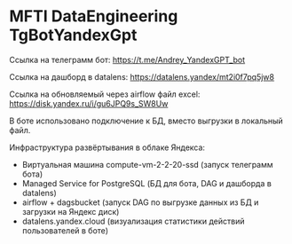 # MFTI DataEngineering TgBotYandexGpt

Ссылка на телеграмм бот: https://t.me/Andrey_YandexGPT_bot

Ссылка на дашборд в datalens: https://datalens.yandex/mt2i0f7pq5jw8

Ссылка на обновляемый через airflow файл excel: https://disk.yandex.ru/i/gu6JPQ9s_SW8Uw

В боте использовано подключение к БД, вместо выгрузки в локальный файл.

Инфраструктура развёртывания в облаке Яндекса:
- Виртуальная машина compute-vm-2-2-20-ssd (запуск телеграмм бота)
- Managed Service for PostgreSQL (БД для бота, DAG и дашборда в datalens)
- airflow + dagsbucket (запуск DAG по выгрузке данных из БД и загрузки на Яндекс диск)
- datalens.yandex.cloud (визуализация статистики действий пользователей в боте)
